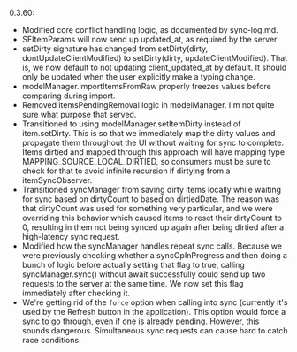 0.3.60:
- Modified core conflict handling logic, as documented by sync-log.md.
- SFItemParams will now send up updated_at, as required by the server
- setDirty signature has changed from setDirty(dirty, dontUpdateClientModified) to setDirty(dirty, updateClientModified). That is, we now default to not updating client_updated_at by default. It should only be updated when the user explicitly make a typing change.
- modelManager.importItemsFromRaw properly freezes values before comparing during import.
- Removed itemsPendingRemoval logic in modelManager. I'm not quite sure what purpose that served.
- Transitioned to using modelManager.setItemDirty instead of item.setDirty. This is so that we immediately map the dirty values and propagate them throughout the UI without waiting for sync to complete. Items dirtied and mapped through this approach will have mapping type MAPPING_SOURCE_LOCAL_DIRTIED, so consumers must be sure to check for that to avoid infinite recursion if dirtying from a itemSyncObserver.
- Transitioned syncManager from saving dirty items locally while waiting for sync based on dirtyCount to based on dirtiedDate. The reason was that dirtyCount was used for something very particular, and we were overriding this behavior which caused items to reset their dirtyCount to 0, resulting in them not being synced up again after being dirtied after a high-latency sync request.
- Modified how the syncManager handles repeat sync calls. Because we were previously checking whether a syncOpInProgress and then doing a bunch of logic before actually setting that flag to true, calling syncManager.sync() without await successfully could send up two requests to the server at the same time. We now set this flag immediately after checking it.
- We're getting rid of the `force` option when calling into sync (currently it's used by the Refresh button in the application). This option would force a sync to go through, even if one is already pending. However, this sounds dangerous. Simultaneous sync requests can cause hard to catch race conditions.
